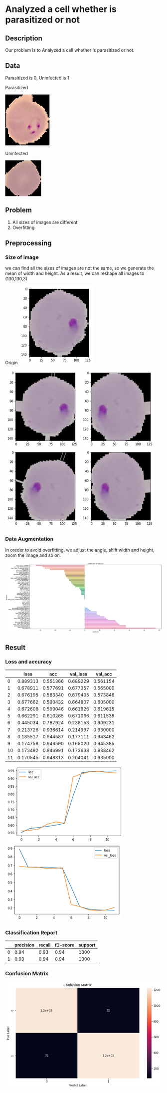 # Analyzed a cell whether is parasitized or not 

## Description
  Our problem is to Analyzed a cell whether is parasitized or not.
## Data
Parasitized is 0, Uninfected is 1

Parasitized

![parasitized](https://github.com/Martinyeh81/Deep-Learning/blob/main/CNN_on_cell/image/C33P1thinF_IMG_20150619_114756a_cell_179.png)

Uninfected

![uninfected](https://github.com/Martinyeh81/Deep-Learning/blob/main/CNN_on_cell/image/C1_thinF_IMG_20150604_104722_cell_9.png)

## Problem
1. All sizes of images are different
2. Overfitting

## Preprocessing
### Size of image
we can find all the sizes of images are not the same, so we generate the mean of width and height. As a result, we can reshape all images to (130,130,3)

Origin
![shape](https://github.com/Martinyeh81/Deep-Learning/blob/main/CNN_on_cell/image/cell_origin.png)

![cell1](https://github.com/Martinyeh81/Deep-Learning/blob/main/CNN_on_cell/image/cell1.png)
![cell2](https://github.com/Martinyeh81/Deep-Learning/blob/main/CNN_on_cell/image/cell2.png)
![cell3](https://github.com/Martinyeh81/Deep-Learning/blob/main/CNN_on_cell/image/cell3.png)
![cell4](https://github.com/Martinyeh81/Deep-Learning/blob/main/CNN_on_cell/image/cell4.png)

### Data Augmentation
In oreder to avoid overfitting, we adjust the angle, shift width and height, zoom the image and so on.

![change](https://github.com/Martinyeh81/The-Data-Incubator/blob/master/section_1/Image/LR_Ridge_coef.png)

## Result

### Loss and accuracy

||loss|acc|val_loss|val_acc|
| --- | --- | --- | --- | --- |
|0|0.889313|0.551366|0.689229|0.561154|
|1|0.678911|0.577691|0.677357|0.565000|
|2|0.676195|0.583340|0.679405|0.573846|
|3|0.677662|0.590432|0.664807|0.605000|
|4|0.672608|0.599046|0.661826|0.619615|
|5|0.662291|0.610265|0.671066|0.611538|
|6|0.445034|0.787924|0.238153|0.909231|
|7|0.213726|0.936614|0.214997|0.930000|
|8|0.185517|0.944587|0.177111|0.943462|
|9|0.174758|0.946590|0.165020|0.945385|
|10|0.173492|0.946991|0.173638|0.938462|
|11|0.170545|0.948313|0.204041|0.935000|

![accuracy](https://github.com/Martinyeh81/Deep-Learning/blob/main/CNN_on_cell/image/accuracy.png)
![loss](https://github.com/Martinyeh81/Deep-Learning/blob/main/CNN_on_cell/image/loss.png)

### Classification Report

||precision|recall|f1-score|support
| --- | --- | --- | --- | --- |
|0|0.94|0.93|0.94|1300|
|1|0.93|0.94|0.94|1300|

### Confusion Matrix

![confusion](https://github.com/Martinyeh81/Deep-Learning/blob/main/CNN_on_cell/image/confusion%20matrix.png)


